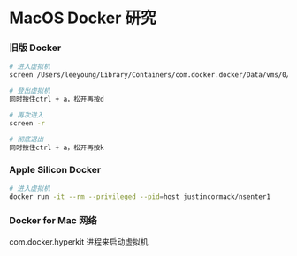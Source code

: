 # MacOS Docker 研究


### 旧版 Docker

```bash
# 进入虚拟机
screen /Users/leeyoung/Library/Containers/com.docker.docker/Data/vms/0/tty

# 登出虚拟机
同时按住ctrl + a，松开再按d

# 再次进入
screen -r

# 彻底退出
同时按住ctrl + a，松开再按k
```


### Apple Silicon Docker

```bash
# 进入虚拟机
docker run -it --rm --privileged --pid=host justincormack/nsenter1
```


### Docker for Mac 网络

com.docker.hyperkit 进程来启动虚拟机
